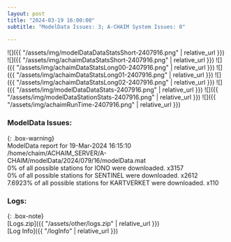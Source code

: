 ```yaml
---
layout: post
title: "2024-03-19 16:00:00"
subtitle: "ModelData Issues: 3; A-CHAIM System Issues: 0"

---
```


![]({{ "/assets/img/modelDataDataStatsShort-2407916.png" | relative_url }})
![]({{ "/assets/img/achaimDataStatsShort-2407916.png" | relative_url }})
![]({{ "/assets/img/achaimDataStatsLong00-2407916.png" | relative_url }})
![]({{ "/assets/img/achaimDataStatsLong01-2407916.png" | relative_url }})
![]({{ "/assets/img/achaimDataStatsLong02-2407916.png" | relative_url }})
![]({{ "/assets/img/modelDataDataStats-2407916.png" | relative_url }})
![]({{ "/assets/img/modelDataStationStats-2407916.png" | relative_url }})
![]({{ "/assets/img/achaimRunTime-2407916.png" | relative_url }})


### ModelData Issues:  
  
{: .box-warning}  
 ModelData report for 19-Mar-2024 16:15:10   
 /home/chaim/ACHAIM_SERVER/A-CHAIM/modelData/2024/079/16/modelData.mat   
 0% of all possible stations for IONO were downloaded. x3157   
 0% of all possible stations for SENTINEL were downloaded. x2612   
 7.6923% of all possible stations for KARTVERKET were downloaded. x110   
  


### Logs:  
  
{: .box-note}  
[Logs.zip]({{ "/assets/other/logs.zip" | relative_url }})  
[Log Info]({{ "/logInfo" | relative_url }})  
